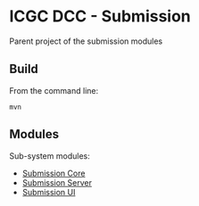 ICGC DCC - Submission
===

Parent project of the submission modules

Build
---

From the command line:

    mvn
    
Modules
---

Sub-system modules:

- [Submission Core](dcc-submission-core/README.md)
- [Submission Server](dcc-submission-server/README.md)
- [Submission UI](dcc-submission-ui/README.md)
